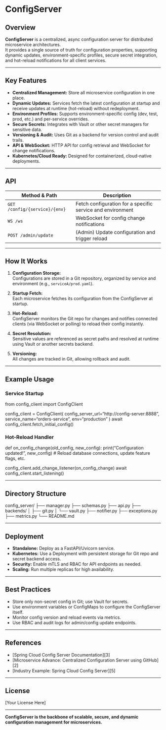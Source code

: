 # ConfigServer

## Overview

**ConfigServer** is a centralized, async configuration server for distributed microservice architectures.  
It provides a single source of truth for configuration properties, supporting dynamic updates, environment-specific profiles, secure secret integration, and hot-reload notifications for all client services.

---

## Key Features

- **Centralized Management:** Store all microservice configuration in one place.
- **Dynamic Updates:** Services fetch the latest configuration at startup and receive updates at runtime (hot-reload) without redeployment.
- **Environment Profiles:** Supports environment-specific config (dev, test, prod, etc.) and per-service overrides.
- **Secure Secrets:** Integrates with Vault or other secret managers for sensitive data.
- **Versioning & Audit:** Uses Git as a backend for version control and audit trails.
- **API & WebSocket:** HTTP API for config retrieval and WebSocket for change notifications.
- **Kubernetes/Cloud Ready:** Designed for containerized, cloud-native deployments.

---

## API

| Method & Path                        | Description                                                    |
|--------------------------------------|----------------------------------------------------------------|
| `GET /config/{service}/{env}`        | Fetch configuration for a specific service and environment     |
| `WS /ws`                             | WebSocket for config change notifications                      |
| `POST /admin/update`                 | (Admin) Update configuration and trigger reload                |

---

## How It Works

1. **Configuration Storage:**  
   Configurations are stored in a Git repository, organized by service and environment (e.g., `serviceA/prod.yaml`).

2. **Startup Fetch:**  
   Each microservice fetches its configuration from the ConfigServer at startup.

3. **Hot-Reload:**  
   ConfigServer monitors the Git repo for changes and notifies connected clients (via WebSocket or polling) to reload their config instantly.

4. **Secret Resolution:**  
   Sensitive values are referenced as secret paths and resolved at runtime using Vault or another secrets backend.

5. **Versioning:**  
   All changes are tracked in Git, allowing rollback and audit.

---

## Example Usage

### Service Startup

from config_client import ConfigClient

config_client = ConfigClient(
  config_server_url=“http://config-server:8888”,
  service_name=“orders-service”,
  env=“production”
)
await config_client.fetch_initial_config()

### Hot-Reload Handler

def on_config_change(old_config, new_config):
  print(“Configuration updated!”, new_config) # Reload database connections, update feature flags, etc.

config_client.add_change_listener(on_config_change)
  await config_client.start_listening()

---

## Directory Structure

config_server/
├── manager.py
├── schemas.py
├── api.py
├── backends/
│   ├── git.py
│   └── vault.py
├── notifier.py
├── exceptions.py
├── metrics.py
└── README.md

---

## Deployment

- **Standalone:** Deploy as a FastAPI/Uvicorn service.
- **Kubernetes:** Use a Deployment with persistent storage for Git repo and secret backend access.
- **Security:** Enable mTLS and RBAC for API endpoints as needed.
- **Scaling:** Run multiple replicas for high availability.

---

## Best Practices

- Store only non-secret config in Git; use Vault for secrets.
- Use environment variables or ConfigMaps to configure the ConfigServer itself.
- Monitor config version and reload events via metrics.
- Use RBAC and audit logs for admin/config update endpoints.

---

## References

- [Spring Cloud Config Server Documentation][3]
- [Microservice Advance: Centralized Configuration Server using GitHub][2]
- [Industry Example: Spring Cloud Config Server][5]

---

## License

[Your License Here]

---

**ConfigServer is the backbone of scalable, secure, and dynamic configuration management for microservices.**
